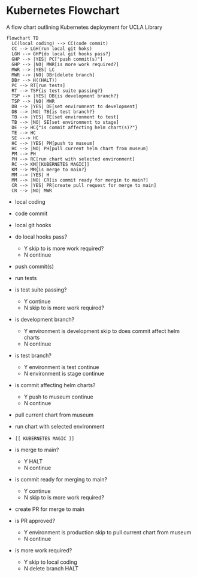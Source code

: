 # Kubernetes Flowchart

A flow chart outlining Kubernetes deployment for UCLA Library

```mermaid
flowchart TD
  LC(local coding) --> CC(code commit)
  CC --> LGH(run local git hoks)
  LGH --> GHP{do local git hooks pass?}
  GHP --> |YES| PC["push commit(s)"]
  GHP --> |NO| MWR[is more work required?]
  MWR --> |YES| LC
  MWR --> |NO| DBr[delete branch]
  DBr --> H((HALT))
  PC --> RT[run tests]
  RT --> TSP{is test suite passing?}
  TSP --> |YES| DB{is development branch?}
  TSP --> |NO| MWR
  DB --> |YES| DE[set enviromnent to development]
  DB --> |NO| TB{is test branch?}
  TB --> |YES| TE[set environment to test]
  TB --> |NO| SE[set environment to stage]
  DE --> HC{"is commit affecting helm chart(s)?"}
  TE --> HC
  SE ---> HC
  HC --> |YES| PM[push to museum]
  HC --> |NO| PH[pull current helm chart from museum]
  PM --> PH
  PH --> RC[run chart with selected environment]
  RC --> KM[[KUBERNETES MAGIC]]
  KM --> MM{is merge to main?}
  MM --> |YES| H
  MM --> |NO| CR[is commit ready for mergin to main?]
  CR --> |YES| PR[create pull request for merge to main]
  CR --> |NO| MWR
```

- local coding

- code commit

- local git hooks

- do local hooks pass?
  - Y skip to is more work required?
  - N continue

- push commit(s)

- run tests

- is test suite passing?
  - Y continue
  - N skip to is more work required?

- is development branch?
  - Y environment is development
      skip to does commit affect helm charts
  - N continue

- is test branch?
  - Y environment is test
      continue
  - N environment is stage
      continue

- is commit affecting helm charts?
  - Y push to museum
      continue
  - N continue

- pull current chart from museum

- run chart with selected environment

- `[[ KUBERNETES MAGIC ]]`

- is merge to main?
  - Y HALT
  - N continue

- is commit ready for merging to main?
  - Y continue
  - N skip to is more work required?

- create PR for merge to main

- is PR approved?
  - Y environment is production
      skip to pull current chart from museum
  - N continue

- is more work required?
  - Y skip to local coding
  - N delete branch
      HALT
